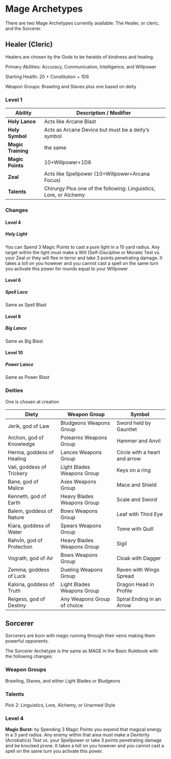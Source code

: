 # Mage Archetypes

There are two Mage Archetypes currently available: The Healer, or cleric, and the Sorcerer.

## Healer (Cleric)

Healers are chosen by the Gods to be heralds of kindness and healing.

Primary Abilities: Accuracy, Communication, Intelligence, and Willpower

Starting Health: 20 + Constitution + 1D6

Weapon Groups: Brawling and Staves plus one based on deity

### Level 1

Ability | Description / Modifier
------- | ----------------------
**Holy Lance** | Acts like Arcane Blast
**Holy Symbol** | Acts as Arcane Device but must be a deity’s symbol
**Magic Training** | the same
**Magic Points** | 10+Willpower+1D6
**Zeal** | Acts like Spellpower (10+Willpower+Arcana Focus)
**Talents** | Chirurgy Plus one of the following: Linguistics, Lore, or Alchemy

### Changes

#### Level 4

##### Holy Light 

You can Spend 3 Magic Points to cast a pure light in a 10 yard radius. Any target within the light must make a Will (Self-Discipline or Morale) Test vs. your Zeal or they will flee in terror and take 3 points penetrating damage.  It takes a toll on you however and you cannot cast a spell on the same turn you activate this power for rounds equal to your Willpower

#### Level 6

##### Spell Lace

Same as Spell Blast

#### Level 8

##### Big Lance

Same as Big Blast

#### Level 10

##### Power Lance

Same as Power Blast
 
### Deities

One is chosen at creation

Diety | Weapon Group | Symbol
----- | ------------ | ------
Jerik, god of Law | Bludgeons Weapons Group | Sword held by Gauntlet
Archon, god of Knowledge | Polearms Weapons Group | Hammer and Anvil
Herma, goddess of Healing | Lances Weapons Group | Circle with a heart and arrow
Vali, goddess of Trickery | Light Blades Weapons Group | Keys on a ring
Bane, god of Malice | Axes Weapons Group | Mace and Shield
Kenneth, god of Earth | Heavy Blades Weapons Group | Scale and Sword
Balem, goddess of Nature | Bows Weapons Group | Leaf with Third Eye
Kiara, goddess of Water | Spears Weapons Group | Tome with Quill
RahvÍn, god of Protection | Heavy Blades Weapons Group | Sigil
Vograth, god of Air | Bows Weapons Group | Cloak with Dagger
Zemma, goddess of Luck | Dueling Weapons Group | Raven with Wings Spread
Kaloria, goddess of Truth | Light Blades Weapons Group | Dragon Head in Profile
Reigess, god of Destiny | Any Weapons Group of choice | Spiral Ending in an Arrow
 
## Sorcerer

Sorcerers are born with magic running through their veins making them powerful opponents.

The Sorcerer Archetype is the same as MAGE in the Basic Rulebook with the following changes:

### Weapon Groups

Brawling, Staves, and either Light Blades or Bludgeons

### Talents

Pick 2: Linguistics, Lore, Alchemy, or Unarmed Style

### Level 4

**Magic Burst:** by Spending 3 Magic Points you expend that magical energy in a 3 yard radius. Any enemy within that area must make a Dexterity (Acrobatics) Test vs. your Spellpower or take 3 points penetrating damage and be knocked prone. It takes a toll on you however and you cannot cast a spell on the same turn you activate this power﻿.
